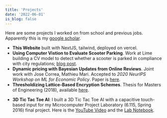 ```yaml
---
title: 'Projects'
date: '2022-06-01'
is_blog: false
---
```


Here are some projects I worked on from school and previous jobs. Apparently this is my [google scholar](https://scholar.google.com/citations?user=E0mN8P0AAAAJ).

- **This Website** built with NextJS, tailwind, deployed on vercel.
- **Using Computer Vistion to Evaluate Scooter Parking**. Work at Lime building a CV model to detect whether a scooter is parked in compliance with city regulations; [blog post](https://medium.com/lime-eng/using-computer-vision-to-evaluate-scooter-parking-9979a1c3d685).
- **Dynamic pricing with Bayesian Updates from Online Reviews**. Joint work with Jose Correa, Mathieu Mari. Accepted to *2020 NeurIPS Workshop on ML for Economic Policy*. Paper is [here](https://www.di.ens.fr/~mmari/content/papers/Multi_Armed_Bandits.pdf).
- **Thresholdizing Lattice-Based Encryption Schemes**. Thesis for Masters of Engineering (2018), available [here](https://dspace.mit.edu/bitstream/handle/1721.1/121688/1102057800-MIT.pdf?sequence=1&isAllowed=y).
<!-- - **Implementation of a Practical Leakage-Resilient ID Scheme**. Senior Year SuperUROP project.  -->
- **3D Tic Tac Toe AI**: I built a 3D Tic Tac Toe AI with a capacitive touch-based input for my Microcomputer Project Laboratory (6.115, Spring 2016) final project. Here is the [YouTube Video](https://www.youtube.com/watch?v=x5vISL8aN4Q) and the [Lab Notebook](https://github.com/qandrew/6.115-final-project/blob/master/Lab%20Notebook/Lab%20Notebook.pdf).
